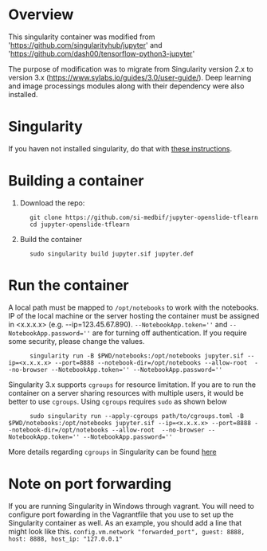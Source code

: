# Overview

This singularity container was modified from 'https://github.com/singularityhub/jupyter' and 'https://github.com/dash00/tensorflow-python3-jupyter'

The purpose of modification was to migrate from Singularity version 2.x to version 3.x (https://www.sylabs.io/guides/3.0/user-guide/). Deep learning and image processings modules along with their dependency were also installed.

# Singularity

If you haven not installed singularity, do that with [these instructions](https://www.sylabs.io/guides/3.0/user-guide/quick_start.html).

# Building a container

1) Download the repo:
```
      git clone https://github.com/si-medbif/jupyter-openslide-tflearn
      cd jupyter-openslide-tflearn
```      
2) Build the container
```
      sudo singularity build jupyter.sif jupyter.def
```

# Run the container

A local path must be mapped to `/opt/notebooks` to work with the notebooks. IP of the local machine or the server hosting the container must be assigned in <x.x.x.x> (e.g. --ip=123.45.67.890). `--NotebookApp.token=''` and  `--NotebookApp.password=''` are for turning off authentication. If you require some security, please change the values.

```   
      singularity run -B $PWD/notebooks:/opt/notebooks jupyter.sif --ip=<x.x.x.x> --port=8888 --notebook-dir=/opt/notebooks --allow-root  --no-browser --NotebookApp.token='' --NotebookApp.password=''
```

Singularity 3.x supports `cgroups` for resource limitation. If you are to run the container on a server sharing resources with multiple users, it would be better to use `cgroups`. Using `cgroups` requires `sudo` as shown below

```
      sudo singularity run --apply-cgroups path/to/cgroups.toml -B $PWD/notebooks:/opt/notebooks jupyter.sif --ip=<x.x.x.x> --port=8888 --notebook-dir=/opt/notebooks --allow-root  --no-browser --NotebookApp.token='' --NotebookApp.password=''
```

More details regarding `cgroups` in Singularity can be found [here](https://www.sylabs.io/guides/3.0/user-guide/cgroups.html)

# Note on port forwarding

If you are running Singularity in Windows through vagrant. You will need to configure port fowarding in the Vagrantfile that you use to set up the Singularity container as well. 
As an example, you should add a line that might look like this.
`config.vm.network "forwarded_port", guest: 8888, host: 8888, host_ip: "127.0.0.1"`
